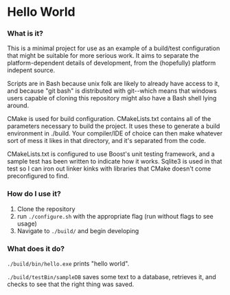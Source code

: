 Hello World
===========

### What is it?

This is a minimal project for use as an example of a build/test configuration that might be suitable for more serious work.  It aims to separate the platform-dependent details of development, from the (hopefully) platform indepent source.

Scripts are in Bash because unix folk are likely to already have access to it, and because "git bash" is distributed with git--which means that windows users capable of cloning this repository might also have a Bash shell lying around.

CMake is used for build configuration.  CMakeLists.txt contains all of the parameters necessary to build the project.  It uses these to generate a build environment in ./build.  Your compiler/IDE of choice can then make whatever sort of mess it likes in that directory, and it's separated from the code.

CMakeLists.txt is configured to use Boost's unit testing framework, and a sample test has been written to indicate how it works.  Sqlite3 is used in that test so I can iron out linker kinks with libraries that CMake doesn't come preconfigured to find.

### How do I use it?

1. Clone the repository
2. run `./configure.sh` with the appropriate flag (run without flags to see usage)
3. Navigate to `./build/` and begin developing

### What does it do?

`./build/bin/hello.exe` prints "hello world".

`./build/testBin/sampleDB` saves some text to a database, retrieves it, and checks to see that the right thing was saved.

